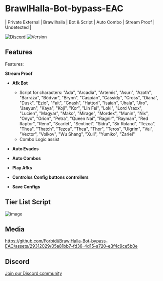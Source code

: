 # BrawlHalla-Bot-bypass-EAC
| Private External | Brawllhalla | Bot &amp; Script | Auto Combo | Stream Proof | Undetected |

[![Discord](https://img.shields.io/discord/972965077496000552)](https://discord.gg/pQZYd8sGqF)
![Version](https://img.shields.io/badge/version-1.9.0-blue.svg)


## Features

Features:

**Stream Proof**
- **Afk Bot**
    - Script for characters: 
      "Ada", "Arcadia", "Artemis", "Asuri", "Azoth", "Barraza", "Bödvar", "Brynn", "Caspian", "Cassidy", "Cross", "Diana", "Dusk", "Ezio", "Fait", "Gnash", "Hattori", "Isaiah", "Jhala", "Jiro", "Jaeyun", "Kaya", "Koji", "Kor", "Lin Fei", "Loki", "Lord Vraxx", "Lucien",         "Magyar", "Mako", "Mirage", "Mordex", "Munin", "Nix", "Onyx", "Orion", "Petra", "Queen Nai", "Ragnir", "Rayman", "Red Raptor", "Reno", "Scarlet", "Sentinel", "Sidra", "Sir Roland", "Tezca", "Thea", "Thatch", "Tezca", "Thea", "Thor", "Teros", "Ulgrim", "Val",             "Vector", "Volkov", "Wu Shang", "Xull", "Yumiko", "Zariel"
    - Combo Logic assist
    
- **Auto Evades**
- **Auto Combos**
- **Play Afks**
- **Controlss**
    **Config buttons controllers**
- **Save Configs**

## Tier List Script
![image](https://github.com/Forbidi/BrawlHalla-Bot-bypass-EAC/assets/29312029/d0f5f7ee-4ad9-4e26-9517-313ae43a7b09)

## Media


https://github.com/Forbidi/BrawlHalla-Bot-bypass-EAC/assets/29312029/05a81bb7-fd36-4d15-a720-e3f4c9ce5b0e


## Discord

[Join our Discord community](https://discord.gg/vuKmj3xQ)

